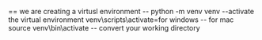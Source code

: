 == we are creating a virtusl environment
-- python -m venv venv
--activate the virtual environment
venv\scripts\activate=for windows
-- for mac source venv\bin\activate
-- convert your working directory